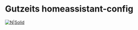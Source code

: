 # Gutzeits homeassistant-config 

[![N|Solid](https://i.imgur.com/QMFMh2D.jpg)](https://gutzeit.systems)
